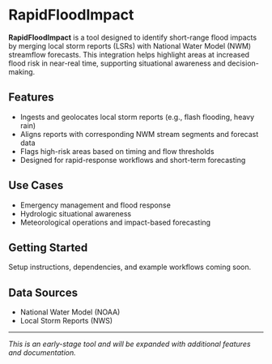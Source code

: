 # RapidFloodImpact

**RapidFloodImpact** is a tool designed to identify short-range flood impacts by merging local storm reports (LSRs) with National Water Model (NWM) streamflow forecasts. This integration helps highlight areas at increased flood risk in near-real time, supporting situational awareness and decision-making.

## Features

- Ingests and geolocates local storm reports (e.g., flash flooding, heavy rain)
- Aligns reports with corresponding NWM stream segments and forecast data
- Flags high-risk areas based on timing and flow thresholds
- Designed for rapid-response workflows and short-term forecasting

## Use Cases

- Emergency management and flood response
- Hydrologic situational awareness
- Meteorological operations and impact-based forecasting

## Getting Started

Setup instructions, dependencies, and example workflows coming soon.

## Data Sources

- National Water Model (NOAA)
- Local Storm Reports (NWS)

---

*This is an early-stage tool and will be expanded with additional features and documentation.*
